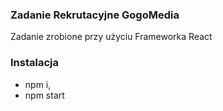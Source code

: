 
### Zadanie Rekrutacyjne GogoMedia

Zadanie zrobione przy użyciu Frameworka React

### Instalacja

- npm i,
- npm start

